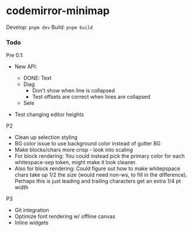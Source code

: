 # codemirror-minimap

Develop: `pnpm dev`
Build: `pnpm build`

### Todo

Pre 0.1:

- New API:

  - DONE: Text
  - Diag
    - Don't show when line is collapsed
    - Test offsets are correct when lines are collapsed
  - Sele

- Test changing editor heights

P2

- Clean up selection styling
- BG color issue to use background color instead of gutter BG
- Make blocks/chars more crisp - look into scaling
- For block rendering: You could instead pick the primary color for each whitespace-sep token, might make it look cleaner.
- Also for block rendering: Could figure out how to make whitepspace chars take up 1/2 the size (would need non-ws, to fill in the difference). Perhaps this is just leading and trailing characters get an extra 1/4 pt width

P3

- Git integration
- Optimize font rendering w/ offline canvas
- Inline widgets
